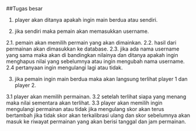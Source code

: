 

##Tugas besar



1. player akan ditanya apakah ingin main berdua atau sendiri.

2. jika sendiri maka pemain akan memasukkan username.

  2.1.  pemain akan memilih permain yang akan dimainkan.
  2.2.  hasil dari permainan akan dimasukkan ke database.
  2.3. jika ada nama username yang sama maka akan di bandingkan nilainya dan ditanya apakah ingin menghapus nilai yang sebelumnya atau ingin mengubah nama username.
  2.4 pertanyaan ingin mengulangi lagi atau tidak.

3. jika pemain ingin main berdua maka akan langsung terlihat player 1 dan player 2.

  3.1 player akan memilih permainan.
  3.2 setelah terlihat siapa yang menang maka nilai sementara akan terlihat.
  3.3 player akan memilih ingin mengulangi permainan atau tidak jika mengulang skor akan terus bertambah jika tidak skor akan terkalibrasi ulang dan skor sebelumnya akan masuk       ke riwayat permainan yang akan berisi tanggal dan jam permainan.
